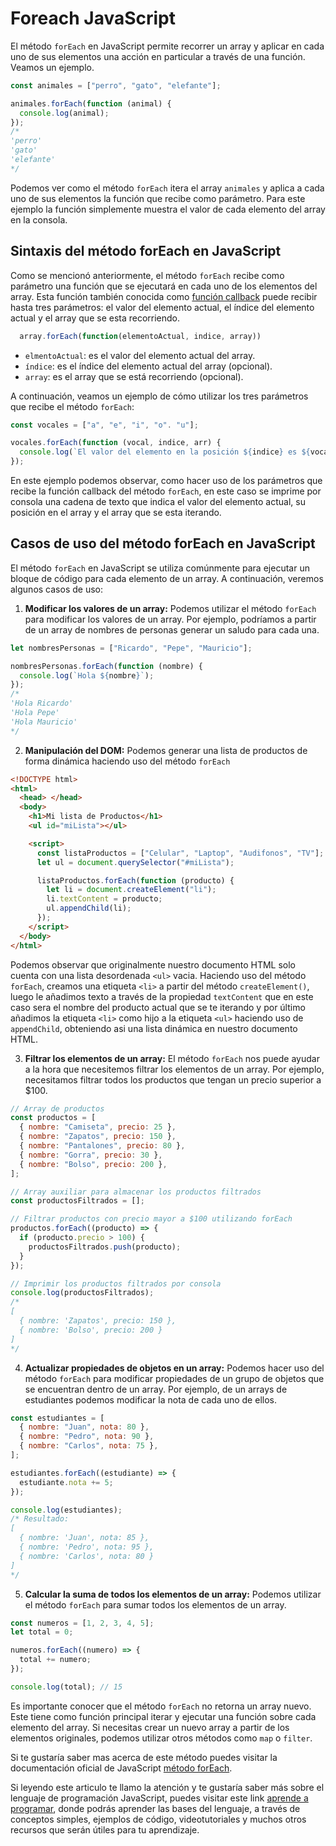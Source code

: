 # Foreach JavaScript

El método `forEach` en JavaScript permite recorrer un array y aplicar en cada uno de sus elementos una acción en particular a través de una función. Veamos un ejemplo.

```js
const animales = ["perro", "gato", "elefante"];

animales.forEach(function (animal) {
  console.log(animal);
});
/*
'perro'
'gato'
'elefante'
*/
```

Podemos ver como el método `forEach` itera el array `animales` y aplica a cada uno de sus elementos la función que recibe como parámetro. Para este ejemplo la función simplemente muestra el valor de cada elemento del array en la consola.

## Sintaxis del método forEach en JavaScript

Como se mencionó anteriormente, el método `forEach` recibe como parámetro una función que se ejecutará en cada uno de los elementos del array. Esta función también conocida como [función callback](https://developer.mozilla.org/es/docs/Glossary/Callback_function) puede recibir hasta tres parámetros: el valor del elemento actual, el índice del elemento actual y el array que se esta recorriendo.

```js
  array.forEach(function(elementoActual, indice, array))
```

- `elmentoActual`: es el valor del elemento actual del array.
- `índice`: es el índice del elemento actual del array (opcional).
- `array`: es el array que se está recorriendo (opcional).

A continuación, veamos un ejemplo de cómo utilizar los tres parámetros que recibe el método `forEach`:

```js
const vocales = ["a", "e", "i", "o". "u"];

vocales.forEach(function (vocal, indice, arr) {
  console.log(`El valor del elemento en la posición ${indice} es ${vocal} del array que estamos recorriendo que es ${arr}`);
});
```

En este ejemplo podemos observar, como hacer uso de los parámetros que recibe la función callback del método `forEach`, en este caso se imprime por consola una cadena de texto que indica el valor del elemento actual, su posición en el array y el array que se esta iterando.

## Casos de uso del método forEach en JavaScript

El método `forEach` en JavaScript se utiliza comúnmente para ejecutar un bloque de código para cada elemento de un array. A continuación, veremos algunos casos de uso:

1. **Modificar los valores de un array:** Podemos utilizar el método `forEach` para modificar los valores de un array. Por ejemplo, podríamos a partir de un array de nombres de personas generar un saludo para cada una.

```js
let nombresPersonas = ["Ricardo", "Pepe", "Mauricio"];

nombresPersonas.forEach(function (nombre) {
  console.log(`Hola ${nombre}`);
});
/*
'Hola Ricardo'
'Hola Pepe'
'Hola Mauricio'
*/
```

2. **Manipulación del DOM:** Podemos generar una lista de productos de forma dinámica haciendo uso del método `forEach`

```html
<!DOCTYPE html>
<html>
  <head> </head>
  <body>
    <h1>Mi lista de Productos</h1>
    <ul id="miLista"></ul>

    <script>
      const listaProductos = ["Celular", "Laptop", "Audifonos", "TV"];
      let ul = document.querySelector("#miLista");

      listaProductos.forEach(function (producto) {
        let li = document.createElement("li");
        li.textContent = producto;
        ul.appendChild(li);
      });
    </script>
  </body>
</html>
```

Podemos observar que originalmente nuestro documento HTML solo cuenta con una lista desordenada `<ul>` vacia. Haciendo uso del método `forEach`, creamos una etiqueta `<li>` a partir del método `createElement()`, luego le añadimos texto a través de la propiedad `textContent` que en este caso sera el nombre del producto actual que se te iterando y por último añadimos la etiqueta `<li>` como hijo a la etiqueta `<ul>` haciendo uso de `appendChild`, obteniendo asi una lista dinámica en nuestro documento HTML.

3. **Filtrar los elementos de un array:** El método `forEach` nos puede ayudar a la hora que necesitemos filtrar los elementos de un array. Por ejemplo, necesitamos filtrar todos los productos que tengan un precio superior a $100.

```js
// Array de productos
const productos = [
  { nombre: "Camiseta", precio: 25 },
  { nombre: "Zapatos", precio: 150 },
  { nombre: "Pantalones", precio: 80 },
  { nombre: "Gorra", precio: 30 },
  { nombre: "Bolso", precio: 200 },
];

// Array auxiliar para almacenar los productos filtrados
const productosFiltrados = [];

// Filtrar productos con precio mayor a $100 utilizando forEach
productos.forEach((producto) => {
  if (producto.precio > 100) {
    productosFiltrados.push(producto);
  }
});

// Imprimir los productos filtrados por consola
console.log(productosFiltrados);
/*
[
  { nombre: 'Zapatos', precio: 150 },
  { nombre: 'Bolso', precio: 200 }
]
*/
```

4. **Actualizar propiedades de objetos en un array:** Podemos hacer uso del método `forEach` para modificar propiedades de un grupo de objetos que se encuentran dentro de un array. Por ejemplo, de un arrays de estudiantes podemos modificar la nota de cada uno de ellos.

```js
const estudiantes = [
  { nombre: "Juan", nota: 80 },
  { nombre: "Pedro", nota: 90 },
  { nombre: "Carlos", nota: 75 },
];

estudiantes.forEach((estudiante) => {
  estudiante.nota += 5;
});

console.log(estudiantes);
/* Resultado:
[
  { nombre: 'Juan', nota: 85 },
  { nombre: 'Pedro', nota: 95 },
  { nombre: 'Carlos', nota: 80 }
]
*/
```

5. **Calcular la suma de todos los elementos de un array:** Podemos utilizar el método `forEach` para sumar todos los elementos de un array.

```js
const numeros = [1, 2, 3, 4, 5];
let total = 0;

numeros.forEach((numero) => {
  total += numero;
});

console.log(total); // 15
```

Es importante conocer que el método `forEach` no retorna un array nuevo. Este tiene como función principal iterar y ejecutar una función sobre cada elemento del array. Si necesitas crear un nuevo array a partir de los elementos originales, podemos utilizar otros métodos como `map` o `filter`.

Si te gustaría saber mas acerca de este método puedes visitar la documentación oficial de JavaScript [método forEach](https://developer.mozilla.org/es/docs/Web/JavaScript/Reference/Global_Objects/Array/forEach).

Si leyendo este articulo te llamo la atención y te gustaría saber más sobre el lenguaje de programación JavaScript, puedes visitar este link [aprende a programar](https://4geeks.com/es/lesson/que-es-javascript-aprende-a-programar-en-javascript), donde podrás aprender las bases del lenguaje, a través de conceptos simples, ejemplos de código, videotutoriales y muchos otros recursos que serán útiles para tu aprendizaje.
